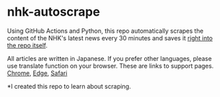 # nhk-autoscrape

Using GitHub Actions and Python, this repo automatically scrapes the content of the NHK's latest news every 30 minutes
and saves it [right into the repo itself](https://github.com/Hiromisa/nhk-autoscrape/blob/main/nhk-latest20news.csv). 

All articles are written in Japanese. If you prefer other languages, please use translate function on your browser. These are links to support pages.
[Chrome](https://support.google.com/chrome/answer/173424?hl=en&co=GENIE.Platform%3DDesktop), 
[Edge](https://support.microsoft.com/en-us/topic/use-microsoft-translator-in-microsoft-edge-browser-4ad1c6cb-01a4-4227-be9d-a81e127fcb0b), 
[Safari](https://support.apple.com/ja-jp/guide/safari/ibrw646b2ca2/mac#:~:text=In%20the%20Safari%20app%20on,button%20%2C%20then%20choose%20a%20language)

*I created this repo to learn about scraping.
